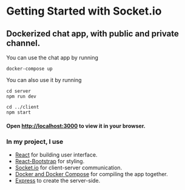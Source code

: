 # Getting Started with Socket.io

## Dockerized chat app, with public and private channel.

You can use the chat app by running

```
docker-compose up
```

You can also use it by running

```
cd server
npm run dev

cd ../client
npm start
```

#### **Open [http://localhost:3000](http://localhost:3000) to view it in your browser.**

### **In my project, I use**

- [React](https://facebook.github.io/create-react-app/docs/getting-started) for building user interface.
- [React-Bootstrap](https://react-bootstrap.github.io) for styling.
- [Socket.io](https://socket.io) for client-server communication.
- [Docker and Docker Compose](https://www.docker.com) for compiling the app together.
- [Express](https://expressjs.com) to create the server-side.
